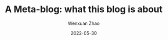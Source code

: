 ---
title: "A Meta-blog: what this blog is about"
date: 2022-05-30
author: Wenxuan Zhao
tags: ['']
summary: Why do I start writting blog and what can you expect from this blog
weight: 1
---